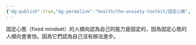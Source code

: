 ```yaml
---
{"dg-publish":true,"dg-permalink":"health/the-anxiety-toolkit/固定心態","permalink":"/health/the-anxiety-toolkit/固定心態/","title":"固定心態"}
---
```


固定心態（fixed mindset）的人傾向認為自己的能力是固定的，因為固定心態的人傾向會害怕，因為它們認為自己沒有辦法進步。
